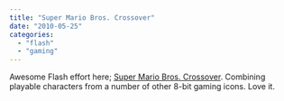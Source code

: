 ```yaml
---
title: "Super Mario Bros. Crossover"
date: "2010-05-25"
categories: 
  - "flash"
  - "gaming"
---
```


Awesome Flash effort here; [Super Mario Bros. Crossover](http://www.ugoplayer.com/games/supermariobroscrossover.html). Combining playable characters from a number of other 8-bit gaming icons. Love it.
